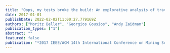 ```yaml
---
title: "Oops, my tests broke the build: An explorative analysis of travis ci with github"
date: 2017-01-01
publishDate: 2022-02-02T11:00:27.779169Z
authors: ["Moritz Beller", "Georgios Gousios", "Andy Zaidman"]
publication_types: ["1"]
abstract: ""
featured: false
publication: "*2017 IEEE/ACM 14th International Conference on Mining Software Repositories (MSR)*"
---
```



